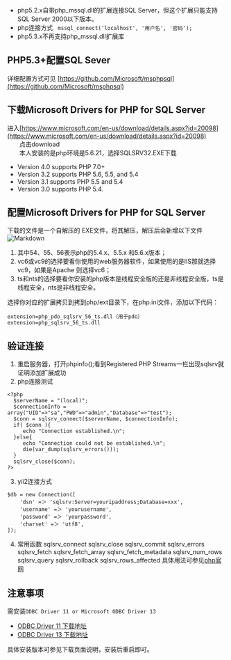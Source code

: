 - php5.2.x自带php_mssql.dll的扩展连接SQL Server，但这个扩展只能支持SQL Server 2000以下版本。
- php连接方式 ``` mssql_connect('localhost', '用户名', '密码');```
- php5.3.x不再支持php_mssql.dll扩展库

<!--more-->

## PHP5.3+配置SQL Sever

详细配置方式可见 [https://github.com/Microsoft/msphpsql](https://github.com/Microsoft/msphpsql)

## 下载Microsoft Drivers for PHP for SQL Server
进入[https://www.microsoft.com/en-us/download/details.aspx?id=20098](https://www.microsoft.com/en-us/download/details.aspx?id=20098)  
　　点击download  
　　本人安装的是php环境是5.6.21，选择SQLSRV32.EXE下载
>
- Version 4.0 supports PHP 7.0+
- Version 3.2 supports PHP 5.6, 5.5, and 5.4
- Version 3.1 supports PHP 5.5 and 5.4
- Version 3.0 supports PHP 5.4.

## 配置Microsoft Drivers for PHP for SQL Server

下载的文件是一个自解压的 EXE文件，将其解压，解压后会新增以下文件
![Markdown](http://7xwh8v.com1.z0.glb.clouddn.com/16/11/19/1.png)

1. 其中54、55、56表示php的5.4.x、5.5.x 和5.6.x版本；
2. vc6或vc9的选择要看你使用的web服务器软件，如果使用的是IIS那就选择vc9，如果是Apache 则选择vc6；
3. ts和nts的选择要看你安装的php版本是线程安全版的还是非线程安全版，ts是线程安全，nts是非线程安全。

选择你对应的扩展拷贝到拷到php/ext目录下，在php.ini文件，添加以下代码：
```
extension=php_pdo_sqlsrv_56_ts.dll（用于pdo）
extension=php_sqlsrv_56_ts.dll
```

## 验证连接
1. 重启服务器，打开phpinfo();看到Registered PHP Streams一栏出现sqlsrv就证明添加扩展成功
2. php连接测试
```
<?php
  $serverName = "(local)";
  $connectionInfo = array("UID"=>"sa","PWD"=>"admin","Database"=>"test");
  $conn = sqlsrv_connect($serverName, $connectionInfo);
  if( $conn ){
     echo "Connection established.\n";
  }else{
     echo "Connection could not be established.\n";
     die(var_dump(sqlsrv_errors()));
  }
  sqlsrv_close($conn);
?>
```
3. yii2连接方式
```
$db = new Connection([  
    'dsn' =＞ 'sqlsrv:Server=youripaddress;Database=xxx',  
    'username' =＞ 'yourusername',  
    'password' =＞ 'yourpassword',  
    'charset' =＞ 'utf8',  
]);  
```
4. 常用函数
sqlsrv_connect
sqlsrv_close
sqlsrv_commit
sqlsrv_errors
sqlsrv_fetch
sqlsrv_fetch_array
sqlsrv_fetch_metadata
sqlsrv_num_rows
sqlsrv_query
sqlsrv_rollback
sqlsrv_rows_affected
具体用法可参见[php官网](http://php.net/manual/en/ref.sqlsrv.php)

## 注意事项

需安装``` ODBC Driver 11 or Microsoft ODBC Driver 13  ```
  - [ODBC Driver 11 下载地址](href="https://www.microsoft.com/en-us/download/details.aspx?id=36434")
  - [ODBC Driver 13 下载地址](href="https://www.microsoft.com/en-us/download/details.aspx?id=50420")

具体安装版本可参见下载页面说明，安装后重启即可。
